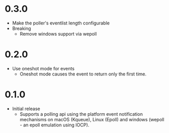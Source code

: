 # 0.3.0

* Make the poller's eventlist length configurable
* Breaking
  - Remove windows support via wepoll

# 0.2.0

* Use oneshot mode for events
  - Oneshot mode causes the event to return only the first time.

# 0.1.0

* Initial release
  - Supports a polling api using the platform event notification mechanisms on macOS (Kqueue), Linux (Epoll) and windows (wepoll - an epoll emulation using IOCP).
